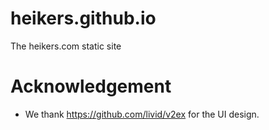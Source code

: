 # heikers.github.io
The heikers.com static site

# Acknowledgement
* We thank https://github.com/livid/v2ex for the UI design.
